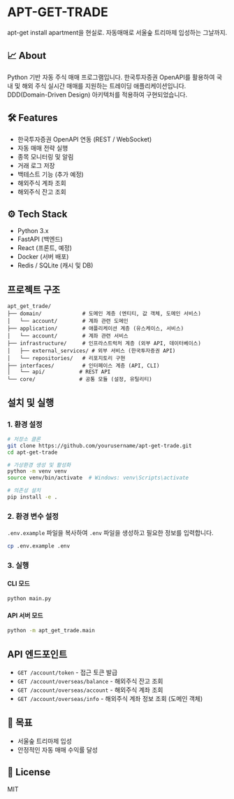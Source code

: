 # APT-GET-TRADE
apt-get install apartment을 현실로.
자동매매로 서울숲 트리마제 입성하는 그날까지.

## 📈 About
Python 기반 자동 주식 매매 프로그램입니다. 한국투자증권 OpenAPI를 활용하여 국내 및 해외 주식 실시간 매매를 지원하는 트레이딩 애플리케이션입니다. DDD(Domain-Driven Design) 아키텍처를 적용하여 구현되었습니다.

## 🛠 Features
- 한국투자증권 OpenAPI 연동 (REST / WebSocket)
- 자동 매매 전략 실행
- 종목 모니터링 및 알림
- 거래 로그 저장
- 백테스트 기능 (추가 예정)
- 해외주식 계좌 조회
- 해외주식 잔고 조회

## ⚙️ Tech Stack
- Python 3.x
- FastAPI (백엔드)
- React (프론트, 예정)
- Docker (서버 배포)
- Redis / SQLite (캐시 및 DB)

## 프로젝트 구조
```
apt_get_trade/
├── domain/             # 도메인 계층 (엔티티, 값 객체, 도메인 서비스)
│   └── account/        # 계좌 관련 도메인
├── application/        # 애플리케이션 계층 (유스케이스, 서비스)
│   └── account/        # 계좌 관련 서비스
├── infrastructure/     # 인프라스트럭처 계층 (외부 API, 데이터베이스)
│   ├── external_services/ # 외부 서비스 (한국투자증권 API)
│   └── repositories/   # 리포지토리 구현
├── interfaces/         # 인터페이스 계층 (API, CLI)
│   └── api/           # REST API
└── core/              # 공통 모듈 (설정, 유틸리티)
```

## 설치 및 실행

### 1. 환경 설정
```bash
# 저장소 클론
git clone https://github.com/yourusername/apt-get-trade.git
cd apt-get-trade

# 가상환경 생성 및 활성화
python -m venv venv
source venv/bin/activate  # Windows: venv\Scripts\activate

# 의존성 설치
pip install -e .
```

### 2. 환경 변수 설정
`.env.example` 파일을 복사하여 `.env` 파일을 생성하고 필요한 정보를 입력합니다.

```bash
cp .env.example .env
```

### 3. 실행

#### CLI 모드
```bash
python main.py
```

#### API 서버 모드
```bash
python -m apt_get_trade.main
```

## API 엔드포인트
- `GET /account/token` - 접근 토큰 발급
- `GET /account/overseas/balance` - 해외주식 잔고 조회
- `GET /account/overseas/account` - 해외주식 계좌 조회
- `GET /account/overseas/info` - 해외주식 계좌 정보 조회 (도메인 객체)

## 🚀 목표
- 서울숲 트리마제 입성
- 안정적인 자동 매매 수익률 달성

## 📄 License
MIT
